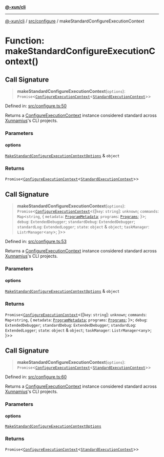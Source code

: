 [**@-xun/cli**](../../../README.md)

***

[@-xun/cli](../../../README.md) / [src/configure](../README.md) / makeStandardConfigureExecutionContext

# Function: makeStandardConfigureExecutionContext()

## Call Signature

> **makeStandardConfigureExecutionContext**(`options`): `Promise`\<[`ConfigureExecutionContext`](../../type-aliases/ConfigureExecutionContext.md)\<[`StandardExecutionContext`](../../extensions/type-aliases/StandardExecutionContext.md)\>\>

Defined in: [src/configure.ts:50](https://github.com/Xunnamius/cli-utils/blob/00e0e41bdc381cca00e28f0fc2615d6c59c8e10f/src/configure.ts#L50)

Returns a [ConfigureExecutionContext](../../type-aliases/ConfigureExecutionContext.md) instance considered standard
across [Xunnamius](https://github.com/Xunnamius)'s CLI projects.

### Parameters

#### options

[`MakeStandardConfigureExecutionContextOptions`](../type-aliases/MakeStandardConfigureExecutionContextOptions.md) & `object`

### Returns

`Promise`\<[`ConfigureExecutionContext`](../../type-aliases/ConfigureExecutionContext.md)\<[`StandardExecutionContext`](../../extensions/type-aliases/StandardExecutionContext.md)\>\>

## Call Signature

> **makeStandardConfigureExecutionContext**(`options`): `Promise`\<[`ConfigureExecutionContext`](../../type-aliases/ConfigureExecutionContext.md)\<\{[`key`: `string`]: `unknown`; `commands`: `Map`\<`string`, \{ `metadata`: [`ProgramMetadata`](../../type-aliases/ProgramMetadata.md); `programs`: [`Programs`](../../type-aliases/Programs.md); \}\>; `debug`: `ExtendedDebugger`; `standardDebug`: `ExtendedDebugger`; `standardLog`: `ExtendedLogger`; `state`: `object` & `object`; `taskManager`: `ListrManager`\<`any`\>; \}\>\>

Defined in: [src/configure.ts:53](https://github.com/Xunnamius/cli-utils/blob/00e0e41bdc381cca00e28f0fc2615d6c59c8e10f/src/configure.ts#L53)

Returns a [ConfigureExecutionContext](../../type-aliases/ConfigureExecutionContext.md) instance considered standard
across [Xunnamius](https://github.com/Xunnamius)'s CLI projects.

### Parameters

#### options

[`MakeStandardConfigureExecutionContextOptions`](../type-aliases/MakeStandardConfigureExecutionContextOptions.md) & `object`

### Returns

`Promise`\<[`ConfigureExecutionContext`](../../type-aliases/ConfigureExecutionContext.md)\<\{[`key`: `string`]: `unknown`; `commands`: `Map`\<`string`, \{ `metadata`: [`ProgramMetadata`](../../type-aliases/ProgramMetadata.md); `programs`: [`Programs`](../../type-aliases/Programs.md); \}\>; `debug`: `ExtendedDebugger`; `standardDebug`: `ExtendedDebugger`; `standardLog`: `ExtendedLogger`; `state`: `object` & `object`; `taskManager`: `ListrManager`\<`any`\>; \}\>\>

## Call Signature

> **makeStandardConfigureExecutionContext**(`options`): `Promise`\<[`ConfigureExecutionContext`](../../type-aliases/ConfigureExecutionContext.md)\<[`StandardExecutionContext`](../../extensions/type-aliases/StandardExecutionContext.md)\>\>

Defined in: [src/configure.ts:60](https://github.com/Xunnamius/cli-utils/blob/00e0e41bdc381cca00e28f0fc2615d6c59c8e10f/src/configure.ts#L60)

Returns a [ConfigureExecutionContext](../../type-aliases/ConfigureExecutionContext.md) instance considered standard
across [Xunnamius](https://github.com/Xunnamius)'s CLI projects.

### Parameters

#### options

[`MakeStandardConfigureExecutionContextOptions`](../type-aliases/MakeStandardConfigureExecutionContextOptions.md)

### Returns

`Promise`\<[`ConfigureExecutionContext`](../../type-aliases/ConfigureExecutionContext.md)\<[`StandardExecutionContext`](../../extensions/type-aliases/StandardExecutionContext.md)\>\>
